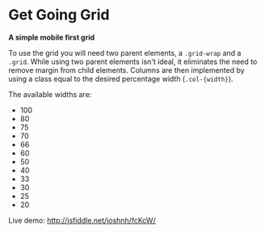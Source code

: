 Get Going Grid
==============

__A simple mobile first grid__

To use the grid you will need two parent elements, a `.grid-wrap` and a `.grid`. While using two parent elements isn't ideal, it eliminates the need to remove margin from child elements. Columns are then implemented by using a class equal to the desired percentage width (`.col-{width}`).

The available widths are:

* 100
* 80
* 75
* 70
* 66
* 60
* 50
* 40
* 33
* 30
* 25
* 20

Live demo: http://jsfiddle.net/joshnh/fcKcW/